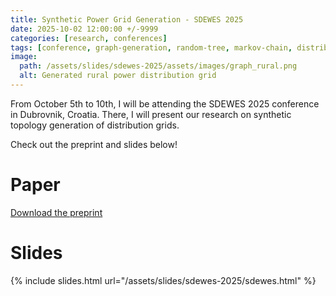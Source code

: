 ```yaml
---
title: Synthetic Power Grid Generation - SDEWES 2025
date: 2025-10-02 12:00:00 +/-9999
categories: [research, conferences]
tags: [conference, graph-generation, random-tree, markov-chain, distribution-grids]
image: 
  path: /assets/slides/sdewes-2025/assets/images/graph_rural.png
  alt: Generated rural power distribution grid
---
```


From October 5th to 10th, I will be attending the SDEWES 2025 conference in Dubrovnik, Croatia.
There, I will present our research on synthetic topology generation of distribution grids.

Check out the preprint and slides below!

# Paper
[Download the preprint](/assets/slides/sdewes-2025/de-Koster_synthetic-grid-generation.pdf)


# Slides
{% include slides.html url="/assets/slides/sdewes-2025/sdewes.html" %}

